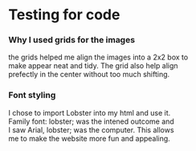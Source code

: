 # Testing for code

### Why I used grids for the images
the grids helped me align the images into a 2x2 box to \
make appear neat and tidy. The grid also help align \
prefectly in the center without too much shifting. 

### Font styling 
I chose to import Lobster into my html and use it. \
Family font: lobster; was the intened outcome and \
I saw Arial, lobster; was the computer. This allows \
me to make the website more fun and appealing.


